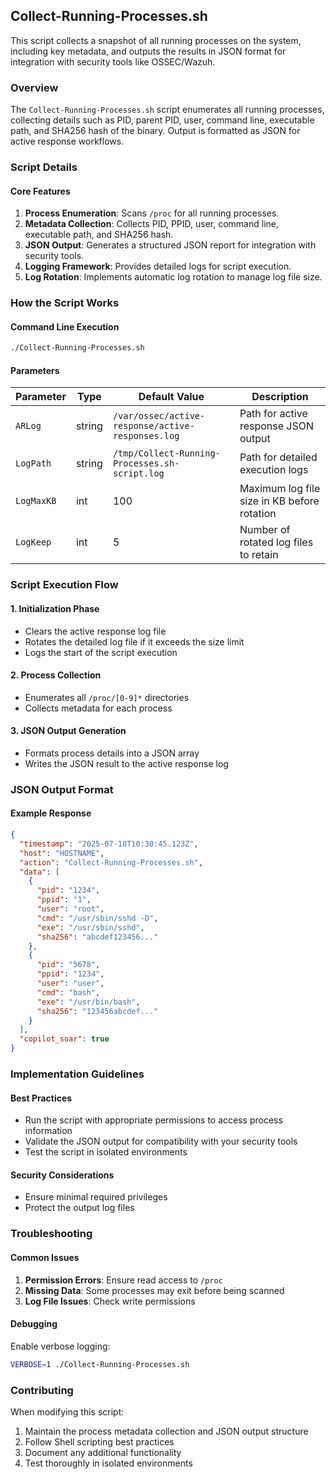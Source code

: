 ## Collect-Running-Processes.sh

This script collects a snapshot of all running processes on the system, including key metadata, and outputs the results in JSON format for integration with security tools like OSSEC/Wazuh.

### Overview

The `Collect-Running-Processes.sh` script enumerates all running processes, collecting details such as PID, parent PID, user, command line, executable path, and SHA256 hash of the binary. Output is formatted as JSON for active response workflows.

### Script Details

#### Core Features

1. **Process Enumeration**: Scans `/proc` for all running processes.
2. **Metadata Collection**: Collects PID, PPID, user, command line, executable path, and SHA256 hash.
3. **JSON Output**: Generates a structured JSON report for integration with security tools.
4. **Logging Framework**: Provides detailed logs for script execution.
5. **Log Rotation**: Implements automatic log rotation to manage log file size.

### How the Script Works

#### Command Line Execution
```bash
./Collect-Running-Processes.sh
```

#### Parameters

| Parameter | Type | Default Value | Description |
|-----------|------|---------------|-------------|
| `ARLog`   | string | `/var/ossec/active-response/active-responses.log` | Path for active response JSON output |
| `LogPath` | string | `/tmp/Collect-Running-Processes.sh-script.log` | Path for detailed execution logs |
| `LogMaxKB` | int | 100 | Maximum log file size in KB before rotation |
| `LogKeep` | int | 5 | Number of rotated log files to retain |

### Script Execution Flow

#### 1. Initialization Phase
- Clears the active response log file
- Rotates the detailed log file if it exceeds the size limit
- Logs the start of the script execution

#### 2. Process Collection
- Enumerates all `/proc/[0-9]*` directories
- Collects metadata for each process

#### 3. JSON Output Generation
- Formats process details into a JSON array
- Writes the JSON result to the active response log

### JSON Output Format

#### Example Response
```json
{
  "timestamp": "2025-07-18T10:30:45.123Z",
  "host": "HOSTNAME",
  "action": "Collect-Running-Processes.sh",
  "data": [
    {
      "pid": "1234",
      "ppid": "1",
      "user": "root",
      "cmd": "/usr/sbin/sshd -D",
      "exe": "/usr/sbin/sshd",
      "sha256": "abcdef123456..."
    },
    {
      "pid": "5678",
      "ppid": "1234",
      "user": "user",
      "cmd": "bash",
      "exe": "/usr/bin/bash",
      "sha256": "123456abcdef..."
    }
  ],
  "copilot_soar": true
}
```

### Implementation Guidelines

#### Best Practices
- Run the script with appropriate permissions to access process information
- Validate the JSON output for compatibility with your security tools
- Test the script in isolated environments

#### Security Considerations
- Ensure minimal required privileges
- Protect the output log files

### Troubleshooting

#### Common Issues
1. **Permission Errors**: Ensure read access to `/proc`
2. **Missing Data**: Some processes may exit before being scanned
3. **Log File Issues**: Check write permissions

#### Debugging
Enable verbose logging:
```bash
VERBOSE=1 ./Collect-Running-Processes.sh
```

### Contributing

When modifying this script:
1. Maintain the process metadata collection and JSON output structure
2. Follow Shell scripting best practices
3. Document any additional functionality
4. Test thoroughly in isolated environments
